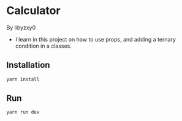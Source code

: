 # Calculator 
By libyzxy0 

* I learn in this project on how to use props, and adding a ternary condition in a classes.

## Installation 
```sh
yarn install
```

## Run
```sh
yarn run dev
```